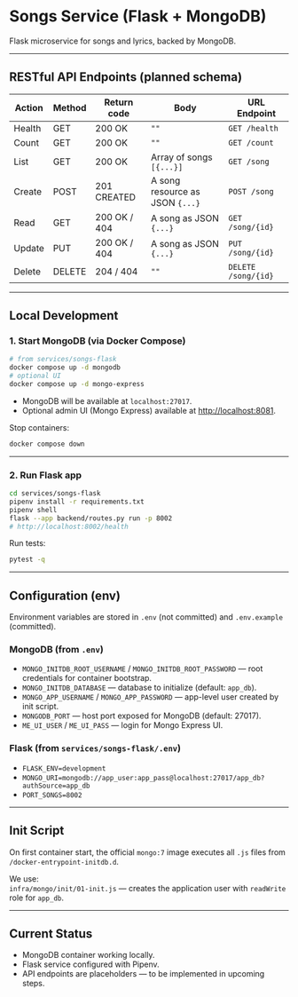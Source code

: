 # Songs Service (Flask + MongoDB)

Flask microservice for songs and lyrics, backed by MongoDB.

---

## RESTful API Endpoints (planned schema)

| Action | Method  | Return code   | Body                          | URL Endpoint     |
|--------|---------|---------------|-------------------------------|------------------|
| Health | GET     | 200 OK        | `""`                          | `GET /health`    |
| Count  | GET     | 200 OK        | `""`                          | `GET /count`     |
| List   | GET     | 200 OK        | Array of songs `[{...}]`      | `GET /song`      |
| Create | POST    | 201 CREATED   | A song resource as JSON `{...}` | `POST /song`    |
| Read   | GET     | 200 OK / 404  | A song as JSON `{...}`        | `GET /song/{id}` |
| Update | PUT     | 200 OK / 404  | A song as JSON `{...}`        | `PUT /song/{id}` |
| Delete | DELETE  | 204 / 404     | `""`                          | `DELETE /song/{id}` |

---

## Local Development

### 1. Start MongoDB (via Docker Compose)
```bash
# from services/songs-flask
docker compose up -d mongodb
# optional UI
docker compose up -d mongo-express
```

- MongoDB will be available at `localhost:27017`.  
- Optional admin UI (Mongo Express) available at [http://localhost:8081](http://localhost:8081).  

Stop containers:
```bash
docker compose down
```

---

### 2. Run Flask app
```bash
cd services/songs-flask
pipenv install -r requirements.txt
pipenv shell
flask --app backend/routes.py run -p 8002
# http://localhost:8002/health
```

Run tests:
```bash
pytest -q
```

---

## Configuration (env)

Environment variables are stored in `.env` (not committed) and `.env.example` (committed).

### MongoDB (from `.env`)
- `MONGO_INITDB_ROOT_USERNAME` / `MONGO_INITDB_ROOT_PASSWORD` — root credentials for container bootstrap.  
- `MONGO_INITDB_DATABASE` — database to initialize (default: `app_db`).  
- `MONGO_APP_USERNAME` / `MONGO_APP_PASSWORD` — app-level user created by init script.  
- `MONGODB_PORT` — host port exposed for MongoDB (default: 27017).  
- `ME_UI_USER` / `ME_UI_PASS` — login for Mongo Express UI.

### Flask (from `services/songs-flask/.env`)
- `FLASK_ENV=development`  
- `MONGO_URI=mongodb://app_user:app_pass@localhost:27017/app_db?authSource=app_db`  
- `PORT_SONGS=8002`  

---

## Init Script

On first container start, the official `mongo:7` image executes all `.js` files from `/docker-entrypoint-initdb.d`.

We use:  
`infra/mongo/init/01-init.js` — creates the application user with `readWrite` role for `app_db`.

---

## Current Status
- MongoDB container working locally.  
- Flask service configured with Pipenv.  
- API endpoints are placeholders — to be implemented in upcoming steps.  